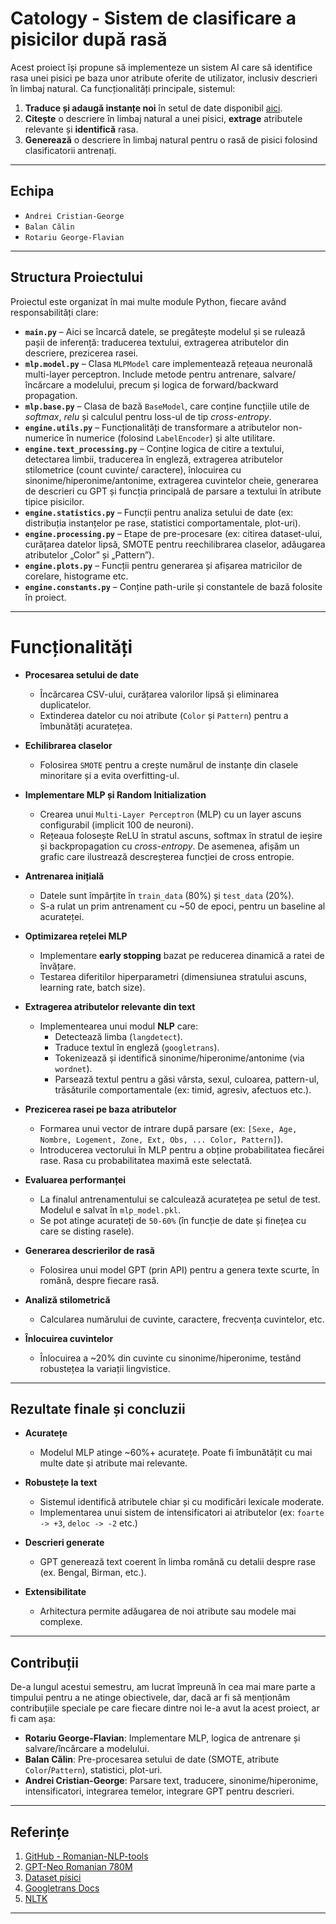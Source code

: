 # Catology - Sistem de clasificare a pisicilor după rasă

Acest proiect își propune să implementeze un sistem AI care să identifice rasa unei pisici pe baza unor atribute oferite de utilizator, inclusiv descrieri în limbaj natural. Ca funcționalități principale, sistemul:

1. **Traduce și adaugă instanțe noi** în setul de date disponibil [aici](https://data.mendeley.com/datasets/ht5p5pg7b7/1).  
2. **Citește** o descriere în limbaj natural a unei pisici, **extrage** atributele relevante și **identifică** rasa.  
3. **Generează** o descriere în limbaj natural pentru o rasă de pisici folosind clasificatorii antrenați.
---

## Echipa
- `Andrei Cristian-George`
- `Balan Călin`
- `Rotariu George-Flavian`

---

## Structura Proiectului

Proiectul este organizat în mai multe module Python, fiecare având responsabilități clare:

- **`main.py`** – Aici se încarcă datele, se pregătește modelul și se rulează pașii de inferență: traducerea textului, extragerea atributelor din descriere, prezicerea rasei.
- **`mlp.model.py`** – Clasa `MLPModel` care implementează rețeaua neuronală multi-layer perceptron. Include metode pentru antrenare, salvare/încărcare a modelului, precum și logica de forward/backward propagation.
- **`mlp.base.py`** – Clasa de bază `BaseModel`, care conține funcțiile utile de _softmax_, _relu_ și calculul pentru loss-ul de tip _cross-entropy_.
- **`engine.utils.py`** – Funcționalități de transformare a atributelor non-numerice în numerice (folosind `LabelEncoder`) și alte utilitare.
- **`engine.text_processing.py`** – Conține logica de citire a textului, detectarea limbii, traducerea în engleză, extragerea atributelor stilometrice (count cuvinte/ caractere), înlocuirea cu sinonime/hiperonime/antonime, extragerea cuvintelor cheie, generarea de descrieri cu GPT și funcția principală de parsare a textului în atribute tipice pisicilor.
- **`engine.statistics.py`** – Funcții pentru analiza setului de date (ex: distribuția instanțelor pe rase, statistici comportamentale, plot-uri).
- **`engine.processing.py`** – Etape de pre-procesare (ex: citirea dataset-ului, curățarea datelor lipsă, SMOTE pentru reechilibrarea claselor, adăugarea atributelor „Color” și „Pattern”).
- **`engine.plots.py`** – Funcții pentru generarea și afișarea matricilor de corelare, histograme etc.
- **`engine.constants.py`** – Conține path-urile și constantele de bază folosite în proiect.

---

# Funcționalități

- **Procesarea setului de date**  
   - Încărcarea CSV-ului, curățarea valorilor lipsă și eliminarea duplicatelor.  
   - Extinderea datelor cu noi atribute (`Color` și `Pattern`) pentru a îmbunătăți acuratețea.  

- **Echilibrarea claselor**  
   - Folosirea `SMOTE` pentru a crește numărul de instanțe din clasele minoritare și a evita overfitting-ul.  

- **Implementare MLP și Random Initialization**  
   - Crearea unui `Multi-Layer Perceptron` (MLP) cu un layer ascuns configurabil (implicit 100 de neuroni).  
   - Rețeaua folosește ReLU în stratul ascuns, softmax în stratul de ieșire și backpropagation cu _cross-entropy_. De asemenea, afișăm un grafic care ilustrează descreșterea funcției de cross entropie.  

- **Antrenarea inițială**  
   - Datele sunt împărțite în `train_data` (80%) și `test_data` (20%).  
   - S-a rulat un prim antrenament cu ~50 de epoci, pentru un baseline al acurateței.  

- **Optimizarea rețelei MLP**  
   - Implementare **early stopping** bazat pe reducerea dinamică a ratei de învățare.  
   - Testarea diferitilor hiperparametri (dimensiunea stratului ascuns, learning rate, batch size).  

- **Extragerea atributelor relevante din text**  
   - Implementearea unui modul **NLP** care:
     - Detectează limba (`langdetect`).
     - Traduce textul în engleză (`googletrans`).
     - Tokenizează și identifică sinonime/hiperonime/antonime (via `wordnet`).
     - Parsează textul pentru a găsi vârsta, sexul, culoarea, pattern-ul, trăsăturile comportamentale (ex: timid, agresiv, afectuos etc.).  

- **Prezicerea rasei pe baza atributelor**  
   - Formarea unui vector de intrare după parsare (ex: `[Sexe, Age, Nombre, Logement, Zone, Ext, Obs, ... Color, Pattern]`).  
   - Introducerea vectorului în MLP pentru a obține probabilitatea fiecărei rase. Rasa cu probabilitatea maximă este selectată.  

- **Evaluarea performanței**  
   - La finalul antrenamentului se calculează acuratețea pe setul de test. Modelul e salvat în `mlp_model.pkl`.  
   - Se pot atinge acurateți de `50-60%` (în funcție de date și finețea cu care se disting rasele).  

- **Generarea descrierilor de rasă**  
   - Folosirea unui model GPT (prin API) pentru a genera texte scurte, în română, despre fiecare rasă.  

- **Analiză stilometrică**  
   - Calcularea numărului de cuvinte, caractere, frecvența cuvintelor, etc.  

- **Înlocuirea cuvintelor**  
   - Înlocuirea a ~20% din cuvinte cu sinonime/hiperonime, testând robustețea la variații lingvistice.  

---

## Rezultate finale și concluzii

- **Acuratețe**  
   - Modelul MLP atinge ~60%+ acuratețe. Poate fi îmbunătățit cu mai multe date și atribute mai relevante.

- **Robustețe la text**  
   - Sistemul identifică atributele chiar și cu modificări lexicale moderate.
   - Implementarea unui sistem de intensificatori ai atributelor (ex: `foarte -> +3`, `deloc -> -2` etc.)

- **Descrieri generate**  
   - GPT generează text coerent în limba română cu detalii despre rase (ex. Bengal, Birman, etc.).  

- **Extensibilitate**  
   - Arhitectura permite adăugarea de noi atribute sau modele mai complexe.  

---

## Contribuții
De-a lungul acestui semestru, am lucrat împreună în cea mai mare parte a timpului pentru a ne atinge obiectivele, dar, dacă ar fi să menționăm contribuțiile speciale pe care fiecare dintre noi le-a avut la acest proiect, ar fi cam așa:

- **Rotariu George-Flavian**: Implementare MLP, logica de antrenare și salvare/încărcare a modelului.  
- **Balan Călin**: Pre-procesarea setului de date (SMOTE, atribute `Color`/`Pattern`), statistici, plot-uri.  
- **Andrei Cristian-George**: Parsare text, traducere, sinonime/hiperonime, intensificatori, integrarea temelor, integrare GPT pentru descrieri.  

---

## Referințe

1. [GitHub - Romanian-NLP-tools](https://github.com/Alegzandra/Romanian-NLP-tools)  
2. [GPT-Neo Romanian 780M](https://huggingface.co/dumitrescustefan/gpt-neo-romanian-780m)  
3. [Dataset pisici](https://data.mendeley.com/datasets/ht5p5pg7b7/1)  
4. [Googletrans Docs](https://py-googletrans.readthedocs.io/en/latest/)  
5. [NLTK](https://www.nltk.org/)  

---